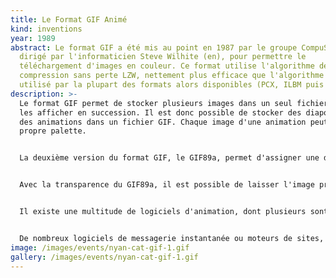 ```yaml
---
title: Le Format GIF Animé
kind: inventions
year: 1989
abstract: Le format GIF a été mis au point en 1987 par le groupe CompuServe,
  dirigé par l'informaticien Steve Wilhite (en), pour permettre le
  téléchargement d'images en couleur. Ce format utilise l'algorithme de
  compression sans perte LZW, nettement plus efficace que l'algorithme RLE
  utilisé par la plupart des formats alors disponibles (PCX, ILBM puis BMP).
description: >-
  Le format GIF permet de stocker plusieurs images dans un seul fichier et de
  les afficher en succession. Il est donc possible de stocker des diaporamas et
  des animations dans un fichier GIF. Chaque image d'une animation peut avoir sa
  propre palette.


  La deuxième version du format GIF, le GIF89a, permet d'assigner une durée distincte à chaque image faisant partie du fichier.


  Avec la transparence du GIF89a, il est possible de laisser l'image précédente visible à travers les pixels transparents de la nouvelle image affichée. En jouant sur cette fonction, sur les durées et sur l'utilisation de palettes différentes pour chaque image, on peut contourner la limite de 256 couleurs, mais en créant des fichiers de grande taille.


  Il existe une multitude de logiciels d'animation, dont plusieurs sont gratuits, permettant de sauvegarder en format GIF. Les logiciels d'animation permettent surtout de modifier la vitesse de défilement des images.


  De nombreux logiciels de messagerie instantanée ou moteurs de sites, proposent de convertir automatiquement le format GIF animé en fichier mp4, cela permet de compresser davantage le fichier, mais fait perdre la transparence. C'est le cas du site Giphy par exemple.
image: /images/events/nyan-cat-gif-1.gif
gallery: /images/events/nyan-cat-gif-1.gif
---
```

